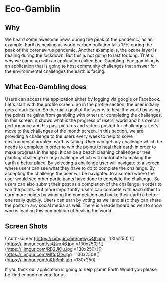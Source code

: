 # Eco-Gamblin

## Why
We heard some awesome news during the peak of the pandemic, as an example, Earth is healing as world carbon pollution falls 17% during the peak of the coronavirus pandemic. Another example is, the ozone layer is healing during the lockdown. But this is not going to last for long. That's why we came up with an application called Eco-Gambling. Eco gambling is an application that is going to host community challenges that answer for the environmental challenges the earth is facing.

## What Eco-Gambling does
Users can access the application either by logging via google or Facebook. Let's start with the profile screen.
So in the profile section, the user initially gets a dark Earth. So the main goal of the user is to heal the world by using the points he gains from gambling with others or completing the challenges. In this screen, it shows what is the progress of users' world and his overall performance and his past pictures and videos posted for challenges. Let's move to the challenges of the month screen. In this section, we are providing a challenge to the users every week to help to solve environmental problem earth is facing. User can get any challenge which he needs to complete in order to win the points to heal their earth in order to make progress in the app. It can be a beach cleaning challenge or tree planting challenge or any challenge which will contribute to making the earth a better place. By selecting a challenge user will navigate to a screen where users can see what they have to do to complete the challenge. By accepting the challenge the user will be navigated to a screen where the user would see other participants have done to complete the challenge. So users can also submit their post as a completion of the challenge in order to win the points. But more importantly, users can compete with each other to earn more points by winning the competition and make their earth a better one really quickly. Users can earn by voting as well and also they can share the posts in any social media as well. There is a leaderboard as well to show who is leading this competition of healing the world.

## Screen Shots

![Auth-screen](https://i.imgur.com/mesyQQh.jpg =130x250)      ![](https://i.imgur.com/ysQwq46.jpg =130x250) ![](https://i.imgur.com/RB2JlOu.jpg =130x250) ![](https://i.imgur.com/MttgQ1v.jpg =130x250)![](https://i.imgur.com/oKfjBmF.jpg =130x250)

If you think our application is going to help planet Earth Would you please be kind enough to vote for us.